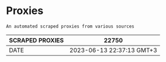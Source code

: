 # Proxies
    An automated scraped proxies from various sources

| SCRAPED PROXIES | 22750            |
|-----------------|---------------------------|
| DATE            | 2023-06-13 22:37:13 GMT+3          |